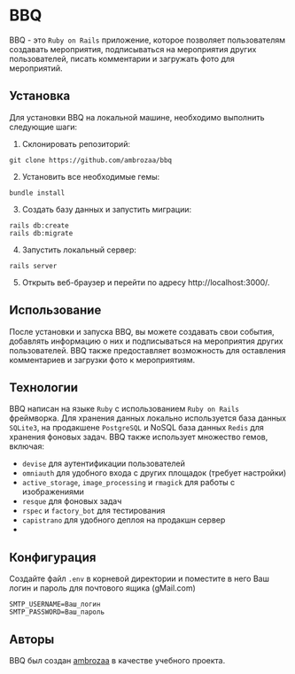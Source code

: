 # BBQ

BBQ - это `Ruby on Rails` приложение, которое позволяет пользователям создавать мероприятия, подписываться на мероприятия других пользователей, писать комментарии и загружать фото для мероприятий.


## Установка

Для установки BBQ на локальной машине, необходимо выполнить следующие шаги:

1. Склонировать репозиторий:

```
git clone https://github.com/ambrozaa/bbq
```

2. Установить все необходимые гемы:

```
bundle install
```

3. Создать базу данных и запустить миграции:

```
rails db:create
rails db:migrate
```

4. Запустить локальный сервер:

```
rails server
```

5. Открыть веб-браузер и перейти по адресу http://localhost:3000/.

## Использование

После установки и запуска BBQ, вы можете создавать свои события, добавлять информацию о них и подписываться на мероприятия других пользователей. BBQ также предоставляет возможность для оставления комментариев и загрузки фото к мероприятиям.

## Технологии

BBQ написан на языке `Ruby` с использованием `Ruby on Rails` фреймворка. Для хранения данных локально используется база данных `SQLite3`, на продакшене `PostgreSQL` и NoSQL база данных `Redis` для хранения фоновых задач. BBQ также использует множество гемов, включая:

- `devise` для аутентификации пользователей
- `omniauth` для удобного входа с других площадок (требует настройки)
- `active_storage`, `image_processing` и `rmagick` для работы с изображениями
- `resque` для фоновых задач
- `rspec` и `factory_bot` для тестирования
- `capistrano` для удобного деплоя на продакшн сервер
- 
## Конфигурация

Создайте файл `.env` в корневой директории и поместите в него Ваш логин и пароль для почтового ящика (gMail.com) 
```
SMTP_USERNAME=Ваш_логин
SMTP_PASSWORD=Ваш_пароль
```

## Авторы

BBQ был создан [ambrozaa](https://github.com/ambrozaa) в качестве учебного проекта.